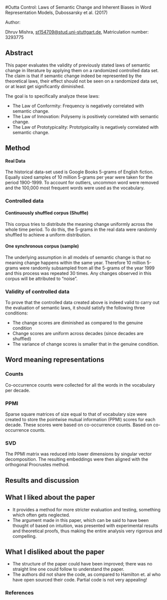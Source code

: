 #Outta Control: Laws of Semantic Change and Inherent Biases in Word Representation Models, Dubossarsky et al. (2017)

Author:

Dhruv Mishra, st154709@stud.uni-stuttgart.de, Matriculation number: 3293775

## Abstract
This paper evaluates the validity of previously stated laws of semantic change in literature by applying them on a randomized controlled data set. The claim is that if semantic change indeed be represented by the theoretical laws, their effect should not be seen on a randomized data set, or at least get significantly diminished.

The goal is to specifically analyze these laws:

- The Law of Conformity: Frequency is negatively correlated with semantic change.
- The Law of Innovation: Polysemy is positively correlated with semantic change.
- The Law of Prototypicality: Prototypicality is negatively correlated with semantic change.

## Method
#### Real Data
The historical data-set used is Google Books 5-grams of English fiction. Equally sized samples of 10 million 5-grams per year were taken for the period 1900-1999. To account for outliers, uncommon word were removed and the 100,000 most frequent words were used as the vocabulary.

### Controlled data
#### Continuously shuffled corpus (Shuffle)
This corpus tries to distribute the meaning change uniformly across the whole time period. To do this, the 5-grams in the real data were randomly shuffled to achieve a uniform distribution.

#### One synchronous corpus (sample)
The underlying assumption in all models of semantic change is that no meaning change happens within the same year. Therefore 10 million 5-grams were randomly subsampled from all the 5-grams of the year 1999 and this process was repeated 30 times. Any changes observed in this corpus will be attributed to “noise”.

### Validity of controlled data
To prove that the controlled data created above is indeed valid to carry out the evaluation of semantic laws, it should satisfy the following three conditions:
<!-- write this in own words -->
- The change scores are diminished as compared to the genuine condition
- Change scores are uniform across decades (since decades are shuffled)
- The variance of change scores is smaller that in the genuine condition.


## Word meaning representations
### Counts
Co-occurrence counts were collected for all the words in the vocabulary per decade. 


### PPMI
Sparse square matrices of size equal to that of vocabulary size were created to store the pointwise mutual information (PPMI) scores for each decade. These scores were based on co-occurrence counts.
Based on co-occurrence counts.

### SVD
The PPMI matrix was reduced into lower dimensions by singular vector decomposition. The resulting embeddings were then aligned with the orthogonal Procrustes method.

## Results and discussion

## What I liked about the paper
- It provides a method for more stricter evaluation and testing, something which often gets neglected.
- The argument made in this paper, which can be said to have been thought of based on intuition, was presented with experimental results and theoretical proofs, thus making the entire analysis very rigorous and compelling.

## What I disliked about the paper
- The structure of the paper could have been improved; there was no straight line one could follow to understand the paper.
- The authors did not share the code, as compared to Hamilton et. al who have open sourced their code. Partial code is not very appealing!


### References
